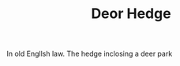 ---
title: Deor Hedge
letter: D
permalink: "/definitions/bld-deor-hedge.html"
body: In old Engllsh law. The hedge inclosing a deer park
published_at: '2018-07-07'
source: Black's Law Dictionary 2nd Ed (1910)
layout: post
---